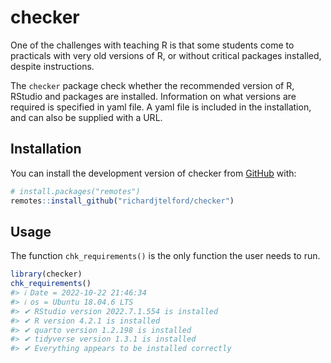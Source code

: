 
<!-- README.md is generated from README.Rmd. Please edit that file -->

# checker

<!-- badges: start -->
<!-- badges: end -->

One of the challenges with teaching R is that some students come to
practicals with very old versions of R, or without critical packages
installed, despite instructions.

The `checker` package check whether the recommended version of R,
RStudio and packages are installed. Information on what versions are
required is specified in yaml file. A yaml file is included in the
installation, and can also be supplied with a URL.

## Installation

You can install the development version of checker from
[GitHub](https://github.com/) with:

``` r
# install.packages("remotes")
remotes::install_github("richardjtelford/checker")
```

## Usage

The function `chk_requirements()` is the only function the user needs to
run.

``` r
library(checker)
chk_requirements()
#> ℹ Date = 2022-10-22 21:46:34
#> ℹ os = Ubuntu 18.04.6 LTS
#> ✔ RStudio version 2022.7.1.554 is installed
#> ✔ R version 4.2.1 is installed
#> ✔ quarto version 1.2.198 is installed
#> ✔ tidyverse version 1.3.1 is installed
#> ✔ Everything appears to be installed correctly
```
